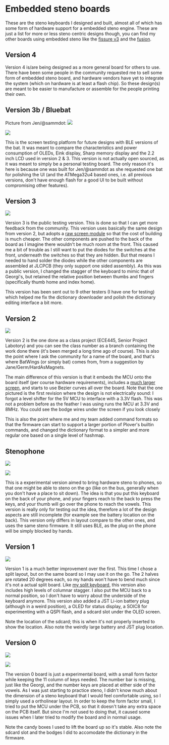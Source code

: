 # Embedded steno boards

These are the steno keyboards I designed and built, almost all of which has some form of hardware support for a embedded steno engine. These are just a list for more or less steno centric designs though, you can find my other boards using embedded steno like the [fissure v3](https://github.com/crides/fissure) and the [fusion](https://github.com/crides/fusion).

## Version 4

Version 4 is/are being designed as a more general board for others to use. There have been some people in the community requested me to sell some form of embedded steno board, and hardware vendors have yet to integrate the system (which on hardware is at least a flash chip). So these design(s) are meant to be easier to manufacture or assemble for the people printing their own.

## Version 3b / Bluebat

Picture from Jen/@sammdot: ![](pics/v3b.jpg)

![](pics/v3b-inner.jpg)

This is the screen testing platform for future designs with BLE versions of the bat. It was meant to compare the characteristics and power consumption of OLEDs, Eink display, Sharp memory display and the 2.2 inch LCD used in version 2 & 3. This version is not actually open sourced, as it was meant to simply be a personal testing board. The only reason it's here is because one was built for Jen/@sammdot as she requested one bat for polishing the UI (and the ATMega32u4 based ones, i.e. all previous versions, don't have enough flash for a good UI to be built without compromising other features).

## Version 3

![](pics/v3.jpg)

Version 3 is the public testing version. This is done so that I can get more feedback from the community. This version uses basically the same design from version 2, but adopts a [raw screen module](https://www.aliexpress.com/item/32417585937.html) so that the cost of building is much cheaper. The other components are pushed to the back of the board as I imagine there wouldn't be much room at the front. This caused me a bit of trouble as I still want to put the diodes for the switches at the front, underneath the switches so that they are hidden. But that means I needed to hand solder the diodes while the other components are assembled at JLCPCB (they only support one sided assembly). As this was a public version, I changed the stagger of the keyboard to mimic that of Georgi's, but retained the relative position between thumbs and fingers (specifically thumb home and index home).

This version has been sent out to 9 other testers (I have one for testing) which helped me fix the dictionary downloader and polish the dictionary editing interface a bit more.

## Version 2

![](pics/v2.jpg)

Version 2 is the one done as a class project (ECE445, Senior Project Labotory) and you can see the class number as a branch containing the work done there (it's been merged a long time ago of course). This is also the point where I ask the community for a name of the board, and that's where BatWings (or simply bat) comes from, from a suggestion by Jane/Germ/HardAsMagnets.

The main difference of this version is that it embeds the MCU onto the board itself (per course hardware requirements), includes a [much larger screen](https://www.adafruit.com/product/1480), and starts to use Bezier curves all over the board. Note that the one pictured is the first revision where the design is not electrically sound: I forgot a level shifter for the 5V MCU to interface with a 3.3V flash. This was not a problem before as the feather I was using runs the MCU at 3.3V and 8MHz. You could see the bodge wires under the screen if you look closely

This is also the point where me and my team added command formats so that the firmware can start to support a larger portion of Plover's builtin commands, and changed the dictionary format to a simpler and more regular one based on a single level of hashmap.

## Stenophone

![](pics/stenophone-front.jpg)

![](pics/stenophone-back.jpg)

This is a experimental version aimed to bring hardware steno to phones, so that one might be able to steno on the go (like on the bus, generally when you don't have a place to sit down). The idea is that you put this keyboard on the back of your phone, and your fingers reach to the back to press the keys, and your thumb will go over the phone to reach the vowels. This version is really only for testing out the idea, therefore a lot of the design aspects are still incomplete (for example see the battery location on the back). This version only differs in layout compare to the other ones, and uses the same steno firmware. It still uses BLE, as the plug on the phone will be simply blocked by hands.

## Version 1

![](pics/v1.jpg)

Version 1 is a much better improvement over the first. This time I chose a split layout, but on the same board so I may use it on the go. The 2 halves are rotated 20 degrees each, so my hands won't have to bend much since it's not a actual split board. Like [my split keyboard](https://github.com/crides/fissure), this version also includes high levels of columnar stagger. I also put the MCU back to a normal position, so I don't have to worry about the underside of the keyboard anymore. This version also added a JST Li-ion battery plug (although in a weird position), a OLED for status display, a SOIC8 for experimenting with a QSPI flash, and a sdcard slot under the OLED screen.

Note the location of the sdcard; this is when it's not properly inserted to show the location. Also note the weirdly large battery and JST plug location.

## Version 0

![](pics/v0-front.jpg)

![](pics/v0-back.jpg)

The version 0 board is just a experimental board, with a small form factor while keeping the 11 column of keys needed. The number bar is missing, just like the Georgi, and the number keys are placed at either side of the vowels. As I was just starting to practice steno, I didn't know much about the dimension of a steno keyboard that I would feel comfortable using, so I simply used a ortholinear layout. In order to keep the form factor small, I tried to put the MCU under the PCB, so that it doesn't take any extra space on the PCB itself. But since I'm not used to doing that, it caused some issues when I later tried to modify the board and in normal usage.

Note the candy boxes I used to lift the board up so it's stable. Also note the sdcard slot and the bodges I did to accomodate the dictionary in the firmware.
